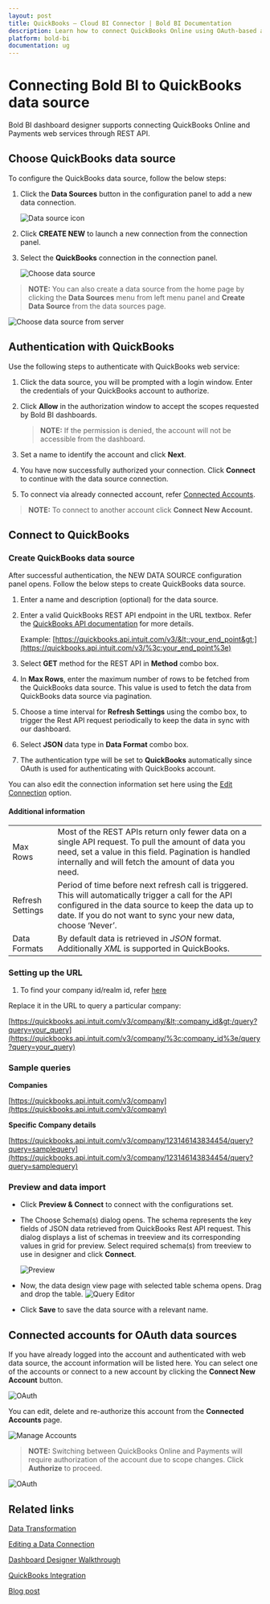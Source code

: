 ```yaml
---
layout: post
title: QuickBooks – Cloud BI Connector | Bold BI Documentation
description: Learn how to connect QuickBooks Online using OAuth-based authentication through REST API endpoint with Bold BI Cloud.
platform: bold-bi
documentation: ug
---
```


# Connecting Bold BI to QuickBooks data source
Bold BI dashboard designer supports connecting QuickBooks Online and Payments web services through REST API. 

## Choose QuickBooks data source
To configure the QuickBooks data source, follow the below steps:
1. Click the **Data Sources** button in the configuration panel to add a new data connection.

   ![Data source icon](/static/assets/working-with-datasource/data-connectors/images/common/DataSourcesIcon.png)

2. Click **CREATE NEW** to launch a new connection from the connection panel.
3. Select the **QuickBooks** connection in the connection panel.

   ![Choose data source](/static/assets/working-with-datasource/data-connectors/images/QuickBooks/ChooseDS.png)

> **NOTE:**  You can also create a data source from the home page by clicking the **Data Sources** menu from left menu panel and **Create Data Source** from the data sources page.

   ![Choose data source from server](/static/assets/working-with-datasource/data-connectors/images/QuickBooks/ChooseDS_Server.png)

## Authentication with QuickBooks
Use the following steps to authenticate with QuickBooks web service:

1. Click the data source, you will be prompted with a login window. Enter the credentials of your QuickBooks account to authorize.
2. Click **Allow** in the authorization window to accept the scopes requested by Bold BI dashboards.

   > **NOTE:**  If the permission is denied, the account will not be accessible from the dashboard.
   
3. Set a name to identify the account and click **Next**. 
4. You have now successfully authorized your connection. Click **Connect** to continue with the data source connection.
5. To connect via already connected account, refer  [Connected Accounts](/working-with-data-sources/data-connectors/quickbooks/#connected-accounts-for-oauth-data-sources).

> **NOTE:**  To connect to another account click **Connect New Account.**


## Connect to QuickBooks
### Create QuickBooks data source
After successful authentication, the NEW DATA SOURCE configuration panel opens. Follow the below steps to create QuickBooks data source.
1. Enter a name and description (optional) for the data source.
2. Enter a valid QuickBooks REST API endpoint in the URL textbox. Refer the [QuickBooks API documentation](https://developer.intuit.com/app/developer/qbo/docs/api/accounting/all-entities/account) for more details.

    Example: [https://quickbooks.api.intuit.com/v3/&lt;:your_end_point&gt;](https://quickbooks.api.intuit.com/v3/%3c:your_end_point%3e)    
3. Select **GET** method for the REST API in **Method** combo box.
4. In **Max Rows**, enter the maximum number of rows to be fetched from the QuickBooks data source. This value is used to fetch the data from QuickBooks data source via pagination.
5. Choose a time interval for **Refresh Settings** using the combo box, to trigger the Rest API request periodically to keep the data in sync with our dashboard.  
6. Select **JSON** data type in **Data Format** combo box.
7. The authentication type will be set to **QuickBooks** automatically since OAuth is used for authenticating with QuickBooks account.

You can also edit the connection information set here using the [Edit Connection](/working-with-data-sources/editing-a-data-connection/) option.

#### Additional information
<table width="600">
<tr>
<td>
Max Rows
</td>
<td>
Most of the REST APIs return only fewer data on a single API request. To pull the amount of data you need, set a value in this field.  
Pagination is handled internally and will fetch the amount of data you need.
</td>
</tr>
<tr>
<td>
Refresh Settings
</td>
<td>
Period of time before next refresh call is triggered. This will automatically trigger a call for the API configured in the data source to keep the data up to date. If you do not want to sync your new data, choose ‘Never’.
</td>
</tr>
<tr>
<td>
Data Formats 
</td>
<td>
By default data is retrieved in <i>JSON</i> format. Additionally <i>XML</i> is supported in QuickBooks.
</td>
</tr>
</table>

### Setting up the URL

1. To find your company id/realm id, refer [here](https://quickbooks.intuit.com/community/Help-Articles/How-do-I-find-my-Company-ID/td-p/185551)

Replace it in the URL to query a particular company:

   [https://quickbooks.api.intuit.com/v3/company/&lt;:company_id&gt;/query?query=your_query](https://quickbooks.api.intuit.com/v3/company/%3c:company_id%3e/query?query=your_query)

### Sample queries
**Companies**

[https://quickbooks.api.intuit.com/v3/company](https://quickbooks.api.intuit.com/v3/company)

**Specific Company details**

[https://quickbooks.api.intuit.com/v3/company/123146143834454/query?query=samplequery](https://quickbooks.api.intuit.com/v3/company/123146143834454/query?query=samplequery)

### Preview and data import
* Click **Preview & Connect** to connect with the configurations set.
* The Choose Schema(s) dialog opens. The schema represents the key fields of JSON data retrieved from QuickBooks Rest API request. This dialog displays a list of schemas in treeview and its corresponding values in grid for preview. Select required schema(s) from treeview to use in designer and click **Connect**.

   ![Preview](/static/assets/working-with-datasource/data-connectors/images/common/Preview.png)

* Now, the data design view page with selected table schema opens. Drag and drop the table.
   ![Query Editor](/static/assets/working-with-datasource/data-connectors/images/common/QueryEditor.png)

* Click **Save** to save the data source with a relevant name.

## Connected accounts for OAuth data sources
If you have already logged into the account and authenticated with web data source, the account information will be listed here. You can select one of the accounts or connect to a new account by clicking the **Connect New Account** button.

   ![OAuth](/static/assets/working-with-datasource/data-connectors/images/QuickBooks/OAuthDSOnline.png)

You can edit, delete and re-authorize this account from the **Connected Accounts** page.

   ![Manage Accounts](/static/assets/working-with-datasource/data-connectors/images/QuickBooks/ManageDS.png)

> **NOTE:**  Switching between QuickBooks Online and Payments will require authorization of the account due to scope changes. Click **Authorize** to proceed.

   ![OAuth](/static/assets/working-with-datasource/data-connectors/images/QuickBooks/OAuthDSPayments.png)

## Related links
[Data Transformation](/working-with-data-sources/data-modeling/joining-table/)

[Editing a Data Connection](/working-with-data-sources/editing-a-data-connection/)   

[Dashboard Designer Walkthrough](/getting-started/creating-dashboard/)

[QuickBooks Integration](https://www.boldbi.com/integrations/quickbooks-online?utm_source=syncfusion&utm_medium=documentation&utm_campaign=boldbiquickbooksonlineintegration)

[Blog post](https://www.boldbi.com/blog/quickbooks-dashboard-example-for-exploring-financial-data-with-bold-bi)